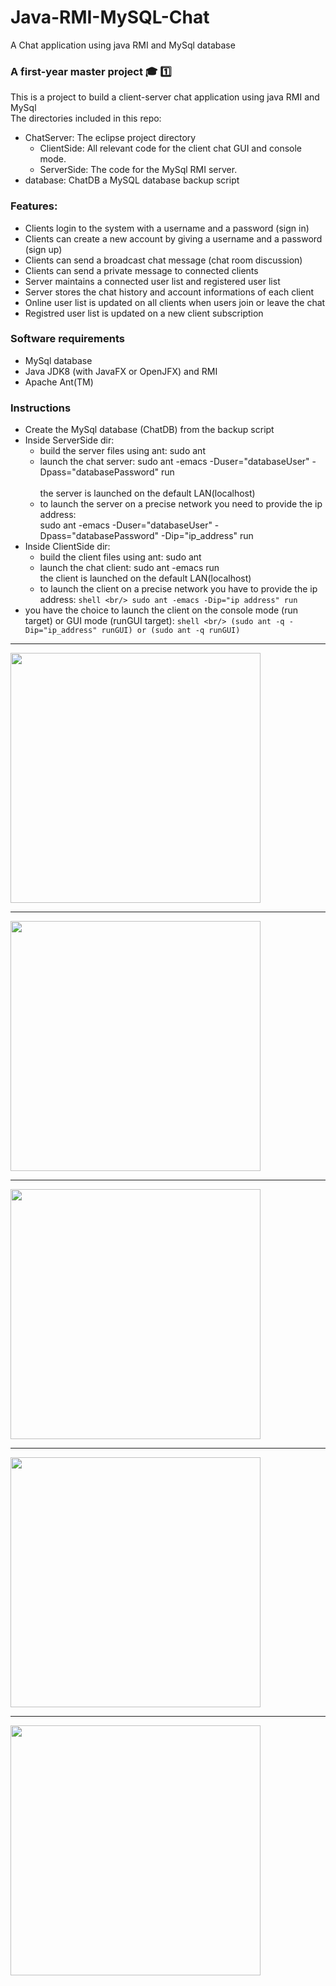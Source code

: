 # Java-RMI-MySQL-Chat
A Chat application using java RMI and MySql database

### A first-year master project :mortar_board: :one:  

This is a project to build a client-server chat application using java RMI and MySql  
The directories included in this repo:  
* ChatServer: The eclipse project directory  
	- ClientSide: All relevant code for the client chat GUI and console mode.  
	- ServerSide: The code for the MySql RMI server.  
* database: ChatDB a MySQL database backup script  

### Features:  
- Clients login to the system with a username and a password (sign in) 
- Clients can create a new account by giving a username and a password (sign up)
- Clients can send a broadcast chat message (chat room discussion)
- Clients can send a private message to connected clients  
- Server maintains a connected user list and registered user list
- Server stores the chat history and account informations of each client
- Online user list is updated on all clients when users join or leave the chat  
- Registred user list is updated on a new client subscription

### Software requirements 
- MySql database
- Java JDK8 (with JavaFX or OpenJFX) and RMI
- Apache Ant(TM)

### Instructions
* Create the MySql database (ChatDB) from the backup script
* Inside ServerSide dir:
	- build the server files using ant: sudo ant
	- launch the chat server:  sudo ant -emacs -Duser="databaseUser" -Dpass="databasePassword" run  	
	<br/> the server is launched on the default LAN(localhost)
	- to launch the server on a precise network you need to provide the ip address:
	<br/> sudo ant -emacs -Duser="databaseUser" -Dpass="databasePassword" -Dip="ip_address" run
* Inside ClientSide dir:
	- build the client files using ant: sudo ant
	- launch the chat client: sudo ant -emacs run
		<br/> the client is launched on the default LAN(localhost)
	- to launch the client on a precise network you have to provide the ip address:
	``shell
		<br/> sudo ant -emacs -Dip="ip address" run   	
	``
* you have the choice to launch the client on the console mode (run target) or GUI mode (runGUI target):
	``shell
		<br/> (sudo ant -q -Dip="ip_address" runGUI) or (sudo ant -q runGUI)
	``

<hr />
<img src="https://github.com/narek-davtyan/RMI-MySQL-Chat-Server/blob/master/ClientSide/img/home1.png" width="400">
<HR />
<img src="https://github.com/narek-davtyan/RMI-MySQL-Chat-Server/blob/master/ClientSide/img/home2.png" width="400">
<hr />
<img src="https://github.com/narek-davtyan/RMI-MySQL-Chat-Server/blob/master/ClientSide/img/home3.png" width="400">
<HR />
<img src="https://github.com/narek-davtyan/RMI-MySQL-Chat-Server/blob/master/ClientSide/img/chat.png" width="400">
<hr />
<img src="https://github.com/narek-davtyan/RMI-MySQL-Chat-Server/blob/master/ClientSide/img/console.png" width="400">



